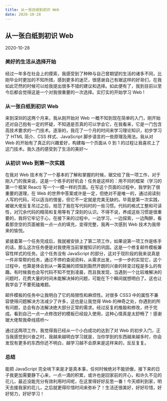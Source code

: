 ```yaml
---
title: 从一张白纸到初识 Web
date: 2020-10-28
---
```


## 从一张白纸到初识 Web

2020-10-28

### 美好的生活从选择开始

经过一年多在社会上的摸索，我感受到了种种与自己曾期望的生活的诸多不同，比刚毕业时更加的不知所措，感到更多的迷茫，很感谢自己有琚这样的好哥们，在我如此茫然的时候可以给我提出很多不错的建议和选择。如此便有了，我到目前以至今后都会觉得这是一个对我很重要的一次选择。实打实的开始学习 Web !

### 从一张白纸到初识 Web

来到深圳的这两个月来，我从刚开始对 Web 一概不知到现在简单的入门，刚开始还对自己抱有一定的怀疑，不知道是否真的可以学会它，在我看来，它是一门包含高技术要求的一门技术。逐渐的，我花了一个月的时间来学习理论知识，初步学习了 HTML 简介、CSS 样式、JavaScript 脚步语言的一些原理及用法。我从对 Web 的开始有了真正的兴趣爱好，构建每一个页面从 0 到 1 的过程让我喜欢上了这门技术。我久违的感受到了生活的美好～

### 从初识 Web 到第一次实践

在我对 Web 技术有了一个基本的了解和掌握的时候，琚交给了我一项工作，对于刚入门的我来说，这是一个练手的好机会！任务是这样的：用不同的框架（学习的第一个框架 React) 写一个一模一样的页面。在写这个页面的过程中，我学到了很重要的道理，在 Web 的世界中答案或许是一定，但绝对不是唯一的，通过阅读别人写的代码，可以适当的借鉴，但它不一定就是完美无缺的。毕竟是第一次实践，被琚大佬反复吊过之后，规范了我在写代码时的一些习惯。代码的格式工整和可读性，对冗余代码的精简和复用等有了深刻的认识。不得不说，养成这些习惯是很重要的，我将它牢记于心，在接下来的过程中，一边学习，一边探索，一边陶醉，看着那空空的页面被我一点一点的填充，变得完整，我再一次感到 Web 技术为我带来的愉悦。

紧接着第一个任务完成后，我就被安排上了第二项工作，如果说第一项工作是练手的话，那么这次任务便是对我使用当前掌握知识的巩固。这是一个修复邮件模板兼容性样式的任务。这个任务没有 JavaScript 的部分，这对于现阶段的我来说真是一件非常帮的任务，通过不停的查阅资料，从需求出发，一步一步的实现它，这个过程中，也算是体会到从一筹莫展的烦恼到豁然开朗的兴奋的转变过程是多么的有趣。有时候我也会写代码不知不觉到凌晨，而且我发现，当遇到一个比较难解决的问题时，花费大量的时间未能解决掉的问题，可能在下个瞬间就想明白了。这也让我学会了不要死磕难题。

邮件模板的任务中让我明白了它的局限性和麻烦性。对很多 CSS3 中的属性不兼容使得问题解决方法减少了许多，这也是让我觉得 Web 的神奇之处，你遇到的所有问题，总会有办法解决绝大部分正常的需求。经过反复的推敲和修改，终于完成。看到自己一点一点修改好的模板已经投入使用，这种心情真是太舒畅了！感谢琚大佬帮我牵线搭桥～

通过这两项工作，我觉得我已经从一个小白成功的达到了对 Web 的初步入门，正当我感觉到兴奋之时，我越来越明白学习就是，当你学到的东西越来越多时，你会发现有更多的东西你还不明白，越学习越不会原来是这样来的，反反复复。

### 总结

能把 JavaScript 完全啃下来是才是真本事，任何时候绝对不能骄傲，接下来的日子我更加需要静下心来，一点一滴的积累，或许也是回家前的开心，和许久不见的花儿，最近没能充分有效利用时间呢，在这里得好好反思一番！今天顺利到家，明天去接我家的花儿，之后就更得珍惜时间来弥补了！生活还很美好，好好珍惜，好好努力，好好学习！
